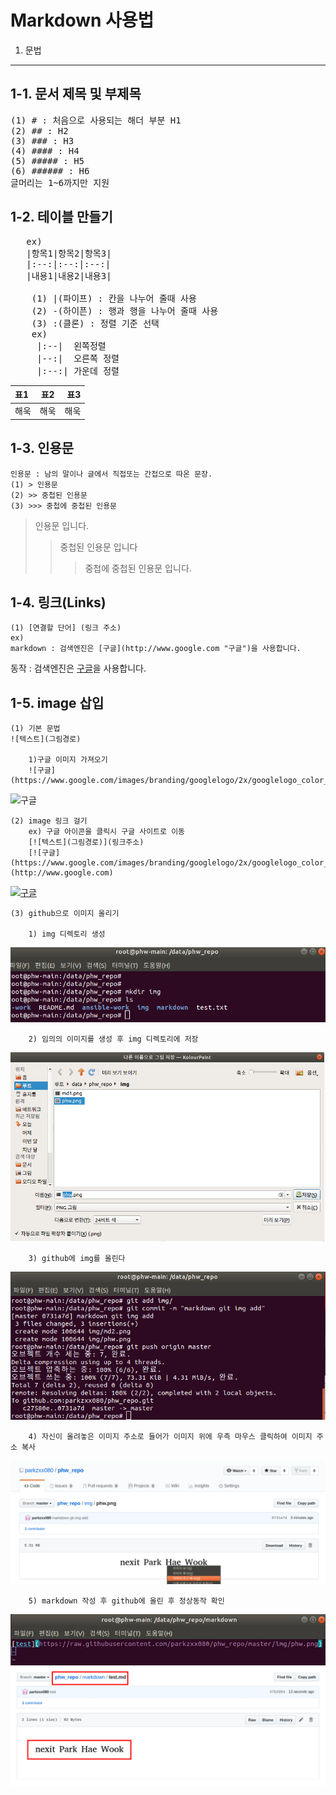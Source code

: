 Markdown 사용법
===============
1. 문법
-----------------------
1-1. 문서 제목 및 부제목
-----------------------
<pre>
(1) # : 처음으로 사용되는 해더 부분 H1
(2) ## : H2
(3) ### : H3
(4) #### : H4
(5) ##### : H5
(6) ###### : H6
글머리는 1~6까지만 지원
</pre>

1-2. 테이블 만들기
---------------------
<pre>
   ex)
   |항목1|항목2|항목3|
   |:--:|:--:|:--:|
   |내용1|내용2|내용3|

    (1) |(파이프) : 칸을 나누어 줄때 사용
    (2) -(하이픈) : 행과 행을 나누어 줄때 사용
    (3) :(클론) : 정렬 기준 선택
    ex)
     |:--|  왼쪽정렬
     |--:|  오른쪽 정렬
     |:--:| 가운데 정렬
</pre>
|표1|표2|표3|
|:--|:--:|--:|
|해욱|해욱|해욱|

1-3. 인용문
-------------
    인용문 : 남의 말이나 글에서 직접또는 간접으로 따온 문장.
    (1) > 인용문
    (2) >> 중첩된 인용문
    (3) >>> 중첩에 중첩된 인용문
> 인용문 입니다.
>>중첩된 인용문 입니다
>>> 중첩에 중첩된 인용문 입니다.

1-4. 링크(Links)
------------------
    (1) [연결할 단어] (링크 주소)
    ex) 
    markdown : 검색엔진은 [구글](http://www.google.com "구글")을 사용합니다.

동작 : 검색엔진은 [구글](http://www.google.com "구글")을 사용합니다.

1-5. image 삽입
----------------
    (1) 기본 문법
    ![텍스트](그림경로)
    
        1)구글 이미지 가져오기
        ![구글](https://www.google.com/images/branding/googlelogo/2x/googlelogo_color_92x30dp.png)

![구글](https://www.google.com/images/branding/googlelogo/2x/googlelogo_color_92x30dp.png)


    (2) image 링크 걸기
        ex) 구글 아이콘을 클릭시 구글 사이트로 이동
        [![텍스트](그림경로)](링크주소)
        [![구글](https://www.google.com/images/branding/googlelogo/2x/googlelogo_color_92x30dp.png)](http://www.google.com)

[![구글](https://www.google.com/images/branding/googlelogo/2x/googlelogo_color_92x30dp.png)](http://www.google.com)

    (3) github으로 이미지 올리기

        1) img 디렉토리 생성
   ![md1](https://raw.githubusercontent.com/parkzxx080/phw_repo/master/img/md1.png)

        2) 임의의 이미지를 생성 후 img 디렉토리에 저장
   ![md2](https://raw.githubusercontent.com/parkzxx080/phw_repo/master/img/md2.png)

        3) github에 img를 올린다
   ![md3](https://raw.githubusercontent.com/parkzxx080/phw_repo/master/img/md3.png)

        4) 자신이 올려놓은 이미지 주소로 들어가 이미지 위에 우측 마우스 클릭하여 이미지 주소 복사
   ![md4](https://raw.githubusercontent.com/parkzxx080/phw_repo/master/img/md4.png)

        5) markdown 작성 후 github에 올린 후 정상동작 확인
   ![md5](https://raw.githubusercontent.com/parkzxx080/phw_repo/master/img/md5.png)
   ![md6](https://raw.githubusercontent.com/parkzxx080/phw_repo/master/img/md6.png)
   